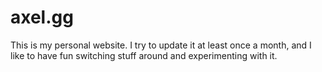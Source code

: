 # axel.gg

This is my personal website. I try to update it at least once a month, and I like to have fun switching stuff around and experimenting with it.